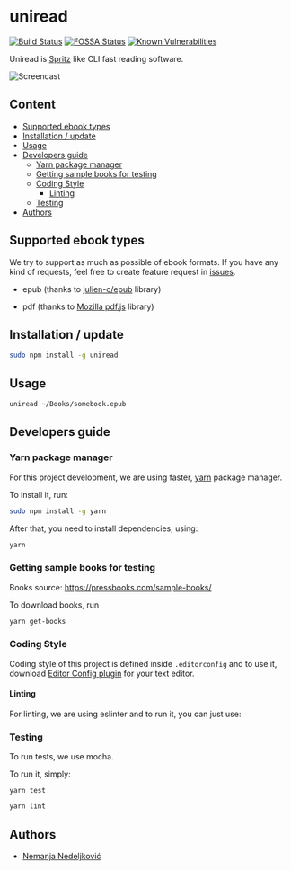 # uniread

[![Build Status](https://travis-ci.org/nemanjan00/uniread.svg?branch=master)](https://travis-ci.org/nemanjan00/uniread)
[![FOSSA Status](https://app.fossa.io/api/projects/git%2Bgithub.com%2Fnemanjan00%2Funiread.svg?type=shield)](https://app.fossa.io/projects/git%2Bgithub.com%2Fnemanjan00%2Funiread?ref=badge_shield)
[![Known Vulnerabilities](https://snyk.io/test/github/nemanjan00/uniread/badge.svg)](https://snyk.io/test/github/nemanjan00/uniread)

Uniread is [Spritz](http://spritzinc.com/) like CLI fast reading software.

![Screencast](https://github.com/nemanjan00/uniread/blob/master/screencast/spritz.gif?raw=true)

## Content

<!-- vim-markdown-toc GFM -->

* [Supported ebook types](#supported-ebook-types)
* [Installation / update](#installation--update)
* [Usage](#usage)
* [Developers guide](#developers-guide)
	* [Yarn package manager](#yarn-package-manager)
	* [Getting sample books for testing](#getting-sample-books-for-testing)
	* [Coding Style](#coding-style)
		* [Linting](#linting)
	* [Testing](#testing)
* [Authors](#authors)

<!-- vim-markdown-toc -->

## Supported ebook types

We try to support as much as possible of ebook formats. If you have any kind of requests, feel free to create feature request in [issues](https://github.com/nemanjan00/uniread/issues).

 * epub (thanks to [julien-c/epub](https://github.com/julien-c/epub) library)

 * pdf (thanks to [Mozilla pdf.js](https://github.com/mozilla/pdf.js) library)

## Installation / update

```bash
sudo npm install -g uniread
```

## Usage

```bash
uniread ~/Books/somebook.epub
```

## Developers guide

### Yarn package manager

For this project development, we are using faster, [yarn](https://yarnpkg.com/lang/en/) package manager. 

To install it, run: 

```bash
sudo npm install -g yarn
```

After that, you need to install dependencies, using: 

```bash
yarn
```

### Getting sample books for testing

Books source: https://pressbooks.com/sample-books/

To download books, run

```bash
yarn get-books
```

### Coding Style

Coding style of this project is defined inside ``.editorconfig`` and to use it, download [Editor Config plugin](https://editorconfig.org/) for your text editor. 

#### Linting

For linting, we are using eslinter and to run it, you can just use: 

### Testing

To run tests, we use mocha. 

To run it, simply: 

```
yarn test
```

```bash
yarn lint
```

## Authors

 * [Nemanja Nedeljković](https://github.com/nemanjan00)

